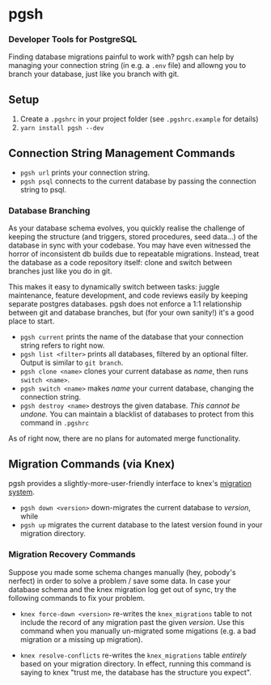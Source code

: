 # pgsh
### Developer Tools for PostgreSQL
Finding database migrations painful to work with? pgsh can help by managing your connection string (in e.g. a `.env` file) and allowng you to branch your database, just like you branch with git.

## Setup
1. Create a `.pgshrc` in your project folder (see `.pgshrc.example` for details)
3. `yarn install pgsh --dev`

## Connection String Management Commands
* `pgsh url` prints your connection string.
* `pgsh psql` connects to the current database by passing the connection string to psql.

### Database Branching
As your database schema evolves, you quickly realise the challenge of keeping the structure (and triggers, stored procedures, seed data...) of the database in sync with your codebase. You may have even witnessed the horror of inconsistent db builds due to repeatable migrations. Instead, treat the database as a code repository itself: clone and switch between branches just like you do in git.

This makes it easy to dynamically switch between tasks: juggle maintenance, feature development, and code reviews easily by keeping  separate postgres databases. pgsh does not enforce a 1:1 relationship between git and database branches, but (for your own sanity!) it's a good place to start.

* `pgsh current` prints the name of the database that your connection string refers to right now.
* `pgsh list <filter>` prints all databases, filtered by an optional filter. Output is similar to `git branch`.
* `pgsh clone <name>` clones your current database as *name*, then runs `switch <name>`.
* `pgsh switch <name>` makes *name* your current database, changing the connection string.
* `pgsh destroy <name>` destroys the given database. *This cannot be undone.* You can maintain a blacklist of databases to protect from this command in `.pgshrc`

As of right now, there are no plans for automated merge functionality.

## Migration Commands (via Knex)
pgsh provides a slightly-more-user-friendly interface to knex's [migration system](https://knexjs.org/#Migrations).

* `pgsh down <version>` down-migrates the current database to *version*, while
* `pgsh up` migrates the current database to the latest version found in your migration directory.

### Migration Recovery Commands
Suppose you made some schema changes manually (hey, pobody's nerfect) in order to solve a problem / save some data.
In case your database schema and the knex migration log get out of sync, try the following commands to fix your problem.

* `knex force-down <version>` re-writes the `knex_migrations` table to not include the record of any migration past the given *version*. Use this command when you manually un-migrated some migations (e.g. a bad migration or a missing up migration).

* `knex resolve-conflicts` re-writes the `knex_migrations` table *entirely* based on your migration directory. In effect, running this command is saying to knex "trust me, the database has the structure you expect".
